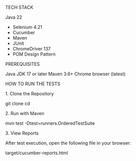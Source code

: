 TECH STACK

Java 22
- Selenium 4.21
- Cucumber
- Maven
- JUnit
- ChromeDriver 137
- POM Design Pattern

PREREQUISITES

Java JDK 17 or later
Maven 3.6+
Chrome browser (latest)

HOW TO RUN THE TESTS

1️. Clone the Repository

git clone <your-repo-link>
cd <project-folder>

2️. Run with Maven

mvn test -Dtest=runners.OrderedTestSuite

3️. View Reports

After test execution, open the following file in your browser:

target/cucumber-reports.html
